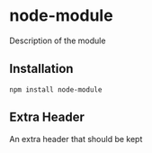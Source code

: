 # node-module

Description of the module

## Installation

```
npm install node-module
```

## Extra Header

An extra header that should be kept
